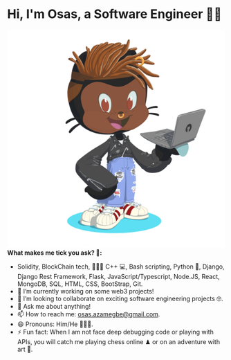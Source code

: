 # Hi, I'm Osas, a Software Engineer 👋🏾
![Image of developer](https://github.com/OsasAzamegbe/OsasAzamegbe/blob/master/images/octocat-1607451410050.png?raw=true)
**What makes me tick you ask? 🤗:**

- Solidity, BlockChain tech, 👨🏾‍💻 C++ 💻, Bash scripting, Python 🐍, Django, Django Rest Framework, Flask, JavaScript/Typescript, Node.JS, React, MongoDB, SQL, HTML, CSS, BootStrap, Git.
- 🔭 I’m currently working on some web3 projects!
- 👯 I’m looking to collaborate on exciting software engineering projects 🤓.
- 💬 Ask me about anything!
- 📫 How to reach me: osas.azamegbe@gmail.com.
- 😄 Pronouns: Him/He 💆🏾‍♂️.
- ⚡ Fun fact: When I am not face deep debugging code or playing with APIs, you will catch me playing chess online ♟ or on an adventure with art 🎨.

